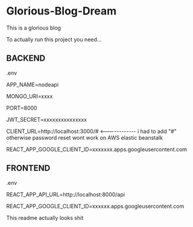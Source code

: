 # Glorious-Blog-Dream
This is a glorious blog



To actually run this project you need...


BACKEND
-------------------------------------------------------------------------
.env

APP_NAME=nodeapi

MONGO_URI=xxxx

PORT=8000

JWT_SECRET=xxxxxxxxxxxxxxx

CLIENT_URL=http://localhost:3000/# <------------ i had to add "#" otherwise password reset wont work on AWS elastic beanstalk

REACT_APP_GOOGLE_CLIENT_ID=xxxxxxx.apps.googleusercontent.com


FRONTEND
--------------------------------------------------
.env

REACT_APP_API_URL=http://localhost:8000/api

REACT_APP_GOOGLE_CLIENT_ID=xxxxxx.apps.googleusercontent.com

This readme actually looks shit
